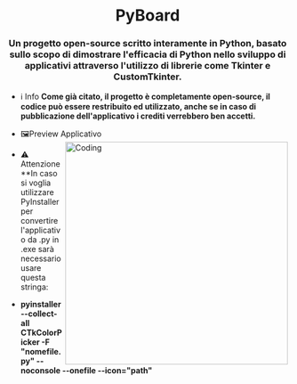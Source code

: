 <h1 align="center"> PyBoard</h1>
<h3 align="center">Un progetto open-source scritto interamente in Python, basato sullo scopo di dimostrare l'efficacia di Python nello sviluppo di applicativi attraverso l'utilizzo di librerie come Tkinter e CustomTkinter.</h3>

- ℹ️ Info **Come già citato, il progetto è completamente open-source, il codice può essere restribuito ed utilizzato, anche se in caso di pubblicazione dell'applicativo i crediti verrebbero ben accetti.**

- 🖼️Preview Applicativo <img align="right" alt="Coding" width="400" src="https://i.imgur.com/t6ucFDC.png">

- ⚠️ Attenzione **In caso si voglia utilizzare PyInstaller per convertire l'applicativo da .py in .exe sarà necessario usare questa stringa:
- **pyinstaller --collect-all CTkColorPicker -F "nomefile.py" --noconsole --onefile --icon="path"**

<p align="left">
</p>
